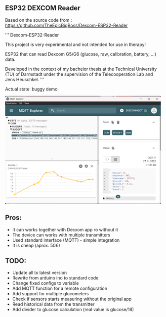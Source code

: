 ## ESP32 DEXCOM Reader
Based on the source code from : https://github.com/TheEpicBigBoss/Dexcom-ESP32-Reader

''' 
Dexcom-ESP32-Reader

This project is very experimental and not intended for use in therapy!

ESP32 that can read Dexcom G5/G6 (glucose, raw, calibration, battery, ...) data.

Developed in the context of my bachelor thesis at the Technical University (TU) of Darmstadt under the supervision of the Telecooperation Lab and Jens Heuschkel.
'''

Actual state: buggy demo

![MQTT](mqtt.png)

## Pros:
- It can works together with Decxom app ro without it
- The device can works with multiple transmitters
- Used standard interface (MQTT) - simple integration
- It is cheap (aprox. 50€)

## TODO:
- Update all to latest version
- Rewrite from arduino ino to standard code
- Change fixed configs to variable
- Add MQTT function for a remote configuration 
- Add support for multiple glucometers
- Check if sensors starts measuring without the original app
- Read historical data from the transmitter
- Add divider to glucose calculation (real value is glucose/18)